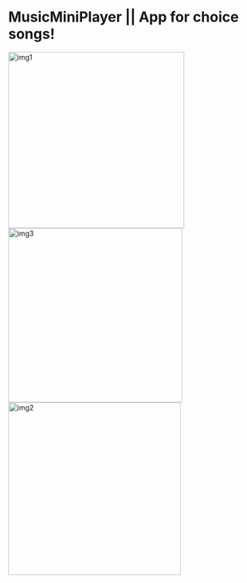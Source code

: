 # MusicMiniPlayer || App for choice songs!   
<img width="353" alt="img1" src="https://user-images.githubusercontent.com/103481753/174294023-508f117c-a0a1-49f5-b698-707a22283946.png"> <img width="349" alt="img3" src="https://user-images.githubusercontent.com/103481753/174294036-343c8bdd-5b72-48ca-a864-87c5ae1d826d.png"> 
<img width="346" alt="img2" src="https://user-images.githubusercontent.com/103481753/174294062-af855698-271f-4030-be9d-7412f132ab9b.png">

